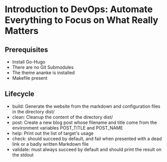# Introduction to DevOps: Automate Everything to Focus on What Really Matters

## Prerequisites
* Install Go-Hugo
* There are no Git Submodules
* The theme ananke is installed
* Makefile present

## Lifecycle
* build: Generate the website from the markdown and
configuration files in the directory dist/
* clean: Cleanup the content of the directory dist/
* post: Create a new blog post whose filename and title come from
the environment variables POST_TITLE and POST_NAME
* help: Print out the list of target's usage
* check: should succeed by default, and fail when
presented with a dead link or a badly written Markdown file
* validate: must always succeed by default and should
print the result on the stdout